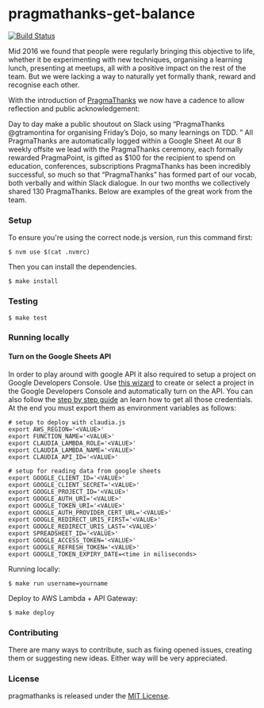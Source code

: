 # pragmathanks-get-balance

[![Build Status](https://travis-ci.org/Pragmateam/pragmathanks-get-balance.svg?branch=master)](https://travis-ci.org/Pragmateam/pragmathanks-get-balance)

Mid 2016 we found that people were regularly bringing this objective to life,
whether it be experimenting with new techniques, organising a learning lunch,
presenting at meetups, all with a positive impact on the rest of the team. But
we were lacking a way to naturally yet formally thank, reward and recognise each
other.

With the introduction of [PragmaThanks](https://pragma.team/blog-list/2017/2/1/pragmathanks)
we now have a cadence to allow reflection and public acknowledgement:

Day to day make a public shoutout on Slack using “PragmaThanks @gtramontina for
organising Friday’s Dojo, so many learnings on TDD. ”
All PragmaThanks are automatically logged within a Google Sheet
At our 8 weekly offsite we lead with the PragmaThanks ceremony, each formally
rewarded PragmaPoint, is gifted as $100 for the recipient to spend on education,
conferences, subscriptions
PragmaThanks has been incredibly successful, so much so that “PragmaThanks” has
formed part of our vocab, both verbally and within Slack dialogue. In our two
months we collectively shared 130 PragmaThanks. Below are examples of the great
work from the team.

### Setup

To ensure you're using the correct node.js version, run this command first:

```
$ nvm use $(cat .nvmrc)
```

Then you can install the dependencies.

```
$ make install
```

### Testing

```
$ make test
```

### Running locally

#### Turn on the Google Sheets API

In order to play around with google API it also required to setup a project on
Google Developers Console. Use [this
wizard](https://console.developers.google.com/start/api?id=sheets.googleapis.com)
to create or select a project in the Google Developers Console and automatically
turn on the API. You can also follow the
[step by step guide](https://developers.google.com/sheets/api/quickstart/nodejs#prerequisites)
an learn how to get all those credentials. At the end you
must export them as environment variables as follows:

```
# setup to deploy with claudia.js
export AWS_REGION='<VALUE>'
export FUNCTION_NAME='<VALUE>'
export CLAUDIA_LAMBDA_ROLE='<VALUE>'
export CLAUDIA_LAMBDA_NAME='<VALUE>'
export CLAUDIA_API_ID='<VALUE>'

# setup for reading data from google sheets
export GOOGLE_CLIENT_ID='<VALUE>'
export GOOGLE_CLIENT_SECRET='<VALUE>'
export GOOGLE_PROJECT_ID='<VALUE>'
export GOOGLE_AUTH_URI='<VALUE>'
export GOOGLE_TOKEN_URI='<VALUE>'
export GOOGLE_AUTH_PROVIDER_CERT_URL='<VALUE>'
export GOOGLE_REDIRECT_URIS_FIRST='<VALUE>'
export GOOGLE_REDIRECT_URIS_LAST='<VALUE>'
export SPREADSHEET_ID='<VALUE>'
export GOOGLE_ACCESS_TOKEN='<VALUE>'
export GOOGLE_REFRESH_TOKEN='<VALUE>'
export GOOGLE_TOKEN_EXPIRY_DATE=<time in miliseconds>
```

Running locally:

```
$ make run username=yourname
```

Deploy to AWS Lambda + API Gateway:

```
$ make deploy
```

### Contributing

There are many ways to contribute, such as fixing opened issues, creating them
or suggesting new ideas.
Either way will be very appreciated.

### License

pragmathanks is released under the [MIT License](http://www.opensource.org/licenses/MIT).
